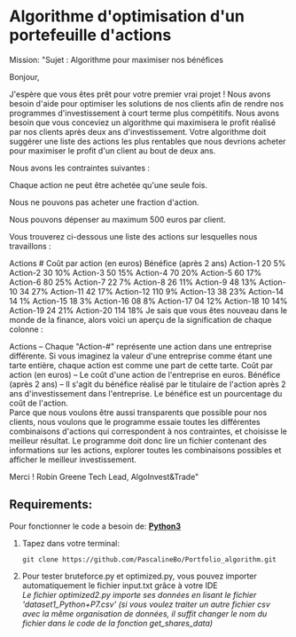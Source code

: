 # Algorithme d'optimisation d'un portefeuille d'actions
Mission:
  "Sujet : Algorithme pour maximiser nos bénéfices

  Bonjour,

  J'espère que vous êtes prêt pour votre premier vrai projet ! Nous avons besoin d'aide pour optimiser les solutions de nos clients afin de rendre nos       programmes d'investissement à court terme plus compétitifs. Nous avons besoin que vous conceviez un algorithme qui maximisera le profit réalisé par nos clients après deux ans d'investissement. Votre algorithme doit suggérer une liste des actions les plus rentables que nous devrions acheter pour maximiser le profit d'un client au bout de deux ans.

  Nous avons les contraintes suivantes :

  Chaque action ne peut être achetée qu'une seule fois.

  Nous ne pouvons pas acheter une fraction d'action.

  Nous pouvons dépenser au maximum 500 euros par client.

  Vous trouverez ci-dessous une liste des actions sur lesquelles nous travaillons : 

  Actions #	Coût par action (en euros)	Bénéfice (après 2 ans)
  Action-1	20	5%
  Action-2	30	10%
  Action-3	50	15%
  Action-4	70	20%
  Action-5	60	17%
  Action-6	80	25%
  Action-7	22	7%
  Action-8	26	11%
  Action-9	48	13%
  Action-10	34	27%
  Action-11	42	17%
  Action-12	110	 9%
  Action-13	38	23%
  Action-14	14	1%
  Action-15	18	3%
  Action-16	08	8%
  Action-17	04	12%
  Action-18 	10	14%
  Action-19	24 	21%
  Action-20	114	18%
  Je sais que vous êtes nouveau dans le monde de la finance, alors voici un aperçu de la signification de chaque colonne : 

  Actions – Chaque "Action-#" représente une action dans une entreprise différente. Si vous imaginez la valeur d'une entreprise comme étant une tarte  entière, chaque action est comme une part de cette tarte. 
  Coût par action (en euros) – Le coût d'une action de l'entreprise en euros.
  Bénéfice (après 2 ans) – Il s'agit du bénéfice réalisé par le titulaire de l'action après 2 ans d'investissement dans l'entreprise. Le bénéfice est un pourcentage du coût de l'action.  
  Parce que nous voulons être aussi transparents que possible pour nos clients, nous voulons que le programme essaie toutes les différentes combinaisons d'actions qui correspondent à nos contraintes, et choisisse le meilleur résultat.  Le programme doit donc lire un fichier contenant des informations sur les actions, explorer toutes les combinaisons possibles et afficher le meilleur investissement.

 
  Merci ! 
  Robin Greene
  Tech Lead, AlgoInvest&Trade"

## Requirements:
 Pour fonctionner le code a besoin de: **[Python3](https://www.python.org/downloads/)**

<ol>
<li> Tapez dans votre terminal:

`git clone https://github.com/PascalineBo/Portfolio_algorithm.git`
</li>
<li> Pour tester bruteforce.py et optimized.py, vous pouvez importer automatiquement le fichier input.txt grâce à votre IDE
</li>
<i>Le fichier optimized2.py importe ses données en lisant le fichier 'dataset1_Python+P7.csv' (si vous voulez traiter un autre fichier csv avec la même organisation de données, il suffit changer le nom du fichier dans le code de la fonction get_shares_data)</li>
